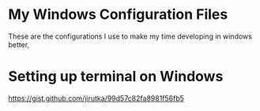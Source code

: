 # My Windows Configuration Files
These are the configurations I use to make my time developing in windows better,

# Setting up terminal on Windows
https://gist.github.com/jirutka/99d57c82fa8981f56fb5


